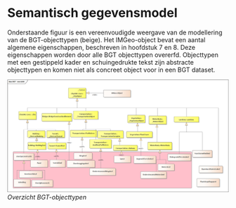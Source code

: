 Semantisch gegevensmodel
========================

Onderstaande figuur is een vereenvoudigde weergave van de modellering van de
BGT-objecttypen (beige). Het IMGeo-object bevat een aantal algemene
eigenschappen, beschreven in hoofdstuk 7 en 8. Deze eigenschappen worden door
alle BGT objecttypen overerfd. Objecttypen met een gestippeld kader en
schuingedrukte tekst zijn abstracte objecttypen en komen niet als concreet
object voor in een BGT dataset.

![Overzicht BGT-objecttypen](media/0672de3438003bdf276db0d424b85eda.png)
*Overzicht BGT-objecttypen*
